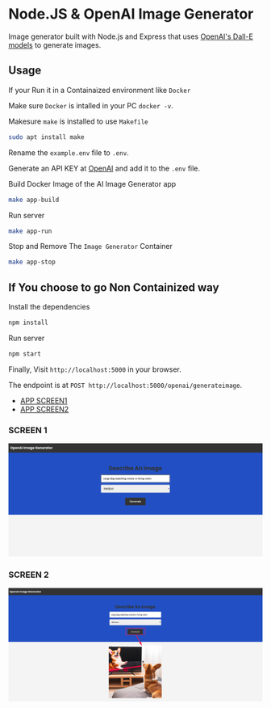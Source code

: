 # Node.JS & OpenAI Image Generator

Image generator built with Node.js and Express that uses [OpenAI's Dall-E models](https://beta.openai.com/docs/guides/images) to generate images.

## Usage
If your Run it in a Containaized environment like `Docker`

Make sure `Docker` is intalled in your PC `docker -v`.

Makesure `make` is installed to use `Makefile`

```bash
sudo apt install make
```
Rename the `example.env` file to `.env`.

Generate an API KEY at [OpenAI](https://platform.openai.com) and add it to the `.env` file.

Build Docker Image of the AI Image Generator app
```bash
make app-build
```

Run server

```bash
make app-run
```
Stop and Remove The `Image Generator` Container

```bash
make app-stop
```
## If You choose to go Non Containized way

Install the dependencies

```bash
npm install
```

Run server

```bash
npm start
```

Finally, Visit `http://localhost:5000` in your browser.

The endpoint is at `POST http://localhost:5000/openai/generateimage`.


- [APP SCREEN1](screenshots/result1.png)
- [APP SCREEN2](screenshots/result2.png)

### SCREEN 1
![Image Result1](screenshots/result1.png)

### SCREEN 2
![Image Result2](screenshots/result2.png)
